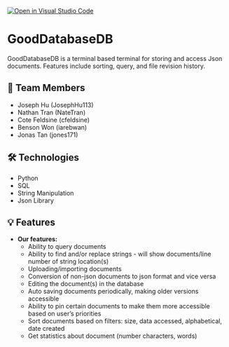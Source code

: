 [![Open in Visual Studio Code](https://classroom.github.com/assets/open-in-vscode-718a45dd9cf7e7f842a935f5ebbe5719a5e09af4491e668f4dbf3b35d5cca122.svg)](https://classroom.github.com/online_ide?assignment_repo_id=11509565&assignment_repo_type=AssignmentRepo)
# GoodDatabaseDB
  GoodDatabaseDB is a terminal based terminal for storing and access Json documents. Features include sorting, query, and file revision history.

## 👥 Team Members
- Joseph Hu (JosephHu113)
- Nathan Tran (NateTran)
- Cote Feldsine (cfeldsine)
- Benson Won (iarebwan)
- Jonas Tan (jones171)

## 🛠️ Technologies
- Python
- SQL
- String Manipulation
- Json Library

## 💡 Features 
- **Our features:**
  - Ability to query documents
  - Ability to find and/or replace strings - will show documents/line number of string location(s)
  - Uploading/importing documents 
  - Conversion of non-json documents to json format and vice versa
  - Editing the document(s) in the database
  - Auto saving documents periodically, making older versions accessible
  - Ability to pin certain documents to make them more accessible based on user’s priorities
  - Sort documents based on filters: size, data accessed, alphabetical, date created
  - Get statistics about document (number characters, words)
